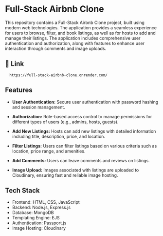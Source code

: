 
# Full-Stack Airbnb Clone

This repository contains a Full-Stack Airbnb Clone project, built using modern web technologies. The application provides a seamless experience for users to browse, filter, and book listings, as well as for hosts to add and manage their listings. The application includes comprehensive user authentication and authorization, along with features to enhance user interaction through comments and image uploads.



    


## 🔗 Link  
```https
  https://full-stack-airbnb-clone.onrender.com/ 
```

## Features
- **User Authentication:** Secure user authentication with password hashing and session management.

 - **Authorization:** Role-based access control to manage permissions for different types of users (e.g., admins, hosts, guests).

- **Add New Listings:** Hosts can add new listings with detailed information including title, description, price, and location.

- **Filter Listings:** Users can filter listings based on various criteria such as location, price range, and amenities.

- **Add Comments:** Users can leave comments and reviews on listings.

- **Image Upload:** Images associated with listings are uploaded to Cloudinary, ensuring fast and reliable image hosting.  


    
## Tech Stack
  - Frontend: HTML, CSS, JavaScript
  - Backend: Node.js, Express.js
  - Database: MongoDB
  - Templating Engine: EJS
  - Authentication: Passport.js
  - Image Hosting: Cloudinary
  
